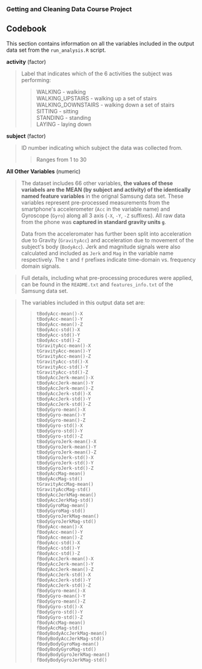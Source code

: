 ### Getting and Cleaning Data Course Project

## Codebook

This section contains information on all the variables included in the output data set from the `run_analysis.R` script.

**activity**	(factor)  
>Label that indicates which of the 6 activities the subject was performing:  
>>WALKING  - walking   
    WALKING_UPSTAIRS  - walking up a set of stairs  
    WALKING_DOWNSTAIRS  - walking down a set of stairs  
    SITTING  - sitting  
    STANDING  - standing   
    LAYING  -  laying down

**subject**	(factor)  
>ID number indicating which subject the data was collected from.  
>>Ranges from 1 to 30

**All Other Variables** (numeric)  
>The dataset includes 66 other variables, **the values of these variabels are the MEAN (by subject and activity) of the identically named feature variables** in the orignal Samsung data set. These variables represent pre-processed measurements from the smartphone's accelerometer (`Acc` in the variable name) and Gyroscope (`Gyro`) along all 3 axis (`-X`, `-Y`, `-Z` suffixes). All raw data from the phone was **captured in standard gravity units `g`**. 
>
>Data from the acceleromater has further been split into acceleration due to Gravity (`GravityAcc`) and acceleration due to movement of the subject's body (`BodyAcc`). Jerk and magnitude signals were also calculated and included as `Jerk` and `Mag` in the variable name respectively. The `t` and `f` prefixes indicate time-domain vs. frequency domain signals.

>Full details, including what pre-processing procedures were applied, can be found in the `README.txt` and `features_info.txt` of the Samsung data set.

>The variables included in this output data set are:
>>`tBodyAcc-mean()-X`  
>>`tBodyAcc-mean()-Y`  
>>`tBodyAcc-mean()-Z`  
>>`tBodyAcc-std()-X`  
>>`tBodyAcc-std()-Y`  
>>`tBodyAcc-std()-Z`  
>>`tGravityAcc-mean()-X`  
>>`tGravityAcc-mean()-Y`  
>>`tGravityAcc-mean()-Z`  
>>`tGravityAcc-std()-X`  
>>`tGravityAcc-std()-Y`  
>>`tGravityAcc-std()-Z`  
>>`tBodyAccJerk-mean()-X`  
>>`tBodyAccJerk-mean()-Y`  
>>`tBodyAccJerk-mean()-Z`  
>>`tBodyAccJerk-std()-X`  
>>`tBodyAccJerk-std()-Y`  
>>`tBodyAccJerk-std()-Z`  
>>`tBodyGyro-mean()-X`  
>>`tBodyGyro-mean()-Y`  
>>`tBodyGyro-mean()-Z`  
>>`tBodyGyro-std()-X`  
>>`tBodyGyro-std()-Y`  
>>`tBodyGyro-std()-Z`  
>>`tBodyGyroJerk-mean()-X`  
>>`tBodyGyroJerk-mean()-Y`  
>>`tBodyGyroJerk-mean()-Z`  
>>`tBodyGyroJerk-std()-X`  
>>`tBodyGyroJerk-std()-Y`  
>>`tBodyGyroJerk-std()-Z`  
>>`tBodyAccMag-mean()`  
>>`tBodyAccMag-std()`  
>>`tGravityAccMag-mean()`  
>>`tGravityAccMag-std()`   
>>`tBodyAccJerkMag-mean()`  
>>`tBodyAccJerkMag-std()`  
>>`tBodyGyroMag-mean()`   
>>`tBodyGyroMag-std()`  
>>`tBodyGyroJerkMag-mean()`  
>>`tBodyGyroJerkMag-std()`   
>>`fBodyAcc-mean()-X`  
>>`fBodyAcc-mean()-Y`  
>>`fBodyAcc-mean()-Z`  
>>`fBodyAcc-std()-X`  
>>`fBodyAcc-std()-Y`  
>>`fBodyAcc-std()-Z`  
>>`fBodyAccJerk-mean()-X`  
>>`fBodyAccJerk-mean()-Y`  
>>`fBodyAccJerk-mean()-Z`  
>>`fBodyAccJerk-std()-X`  
>>`fBodyAccJerk-std()-Y`  
>>`fBodyAccJerk-std()-Z`  
>>`fBodyGyro-mean()-X`  
>>`fBodyGyro-mean()-Y`  
>>`fBodyGyro-mean()-Z`  
>>`fBodyGyro-std()-X`  
>>`fBodyGyro-std()-Y`  
>>`fBodyGyro-std()-Z`  
>>`fBodyAccMag-mean()`  
>>`fBodyAccMag-std()`  
>>`fBodyBodyAccJerkMag-mean()`  
>>`fBodyBodyAccJerkMag-std()`  
>>`fBodyBodyGyroMag-mean()`  
>>`fBodyBodyGyroMag-std()`  
>>`fBodyBodyGyroJerkMag-mean()`  
>>`fBodyBodyGyroJerkMag-std()`  
